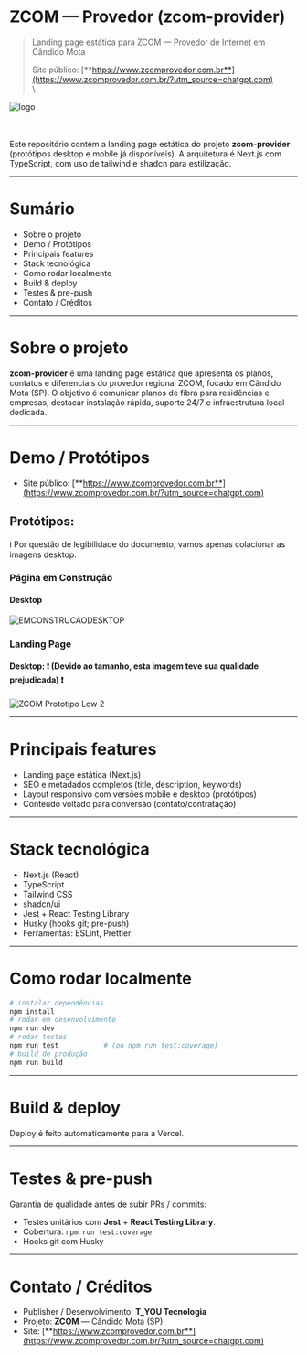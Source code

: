 # ZCOM — Provedor (zcom-provider)

> Landing page estática para ZCOM — Provedor de Internet em Cândido Mota
>
>
> Site público: [**https://www.zcomprovedor.com.br**](https://www.zcomprovedor.com.br/?utm_source=chatgpt.com)
\
\
<img  alt="logo" src="https://github.com/user-attachments/assets/18e4dc22-60d7-44e3-91ac-0aa05b0f3407" />

\
\
Este repositório contém a landing page estática do projeto **zcom-provider** (protótipos desktop e mobile já disponíveis). A arquitetura é Next.js com TypeScript, com uso de tailwind e shadcn para estilização.

---

# Sumário
- Sobre o projeto
- Demo / Protótipos
- Principais features
- Stack tecnológica
- Como rodar localmente
- Build & deploy
- Testes & pre-push
- Contato / Créditos
---

# Sobre o projeto

**zcom-provider** é uma landing page estática que apresenta os planos, contatos e diferenciais do provedor regional ZCOM, focado em Cândido Mota (SP). O objetivo é comunicar planos de fibra para residências e empresas, destacar instalação rápida, suporte 24/7 e infraestrutura local dedicada.

---

# Demo / Protótipos

- Site público: [**https://www.zcomprovedor.com.br**](https://www.zcomprovedor.com.br/?utm_source=chatgpt.com)

## Protótipos:
ℹ Por questão de legibilidade do documento, vamos apenas colacionar as imagens desktop.

### Página em Construção
#### Desktop
<img alt="EMCONSTRUCAODESKTOP" src="https://github.com/user-attachments/assets/02d84506-d28e-4148-a42b-74c90cefaee7" />

### Landing Page
#### Desktop:  ❗ **(Devido ao tamanho, esta imagem teve sua qualidade prejudicada)** ❗
![ZCOM Prototipo Low 2](https://github.com/user-attachments/assets/169dbb6f-2a6a-43ba-953f-59a04ede4989)

---

# Principais features
- Landing page estática (Next.js)
- SEO e metadados completos (title, description, keywords)
- Layout responsivo com versões mobile e desktop (protótipos)
- Conteúdo voltado para conversão (contato/contratação)
---
# Stack tecnológica
- Next.js (React)
- TypeScript
- Tailwind CSS
- shadcn/ui
- Jest + React Testing Library
- Husky (hooks git; pre-push)
- Ferramentas: ESLint, Prettier
---
# Como rodar localmente
```bash
# instalar dependências
npm install
# rodar em desenvolvimento
npm run dev
# rodar testes
npm run test           # (ou npm run test:coverage)
# build de produção
npm run build
```
---

# Build & deploy
Deploy é feito automaticamente para a Vercel.

---

# Testes & pre-push
Garantia de qualidade antes de subir PRs / commits:
- Testes unitários com **Jest** + **React Testing Library**.
- Cobertura: `npm run test:coverage`
- Hooks git com Husky
---
# Contato / Créditos

- Publisher / Desenvolvimento: **T_YOU Tecnologia**
- Projeto: **ZCOM** — Cândido Mota (SP)
- Site: [**https://www.zcomprovedor.com.br**](https://www.zcomprovedor.com.br/?utm_source=chatgpt.com)
